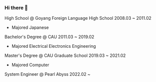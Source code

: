 ### Hi there 👋

High School @ Goyang Foreign Language High School 2008.03 ~ 2011.02
- Majored Japanese

Bachelor's Degree @ CAU 2011.03 ~ 2019.02
- Majored Electrical Electronics Engineering

Master's Degree @ CAU Graduate School 2019.03 ~ 2021.02
- Majored Computer

System Engineer @ Pearl Abyss 2022.02 ~ 
